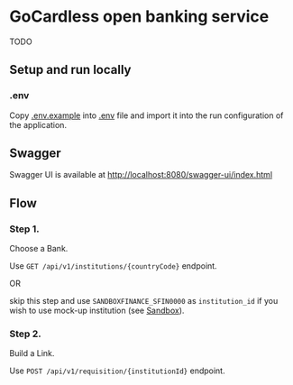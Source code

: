 # GoCardless open banking service

TODO

## Setup and run locally

### .env

Copy [.env.example](.env.example) into [.env](.env) file and import it into the run configuration of the application.

## Swagger

Swagger UI is available at [http://localhost:8080/swagger-ui/index.html](http://localhost:8080/swagger-ui/index.html)

## Flow

### Step 1.

Choose a Bank.

Use `GET /api/v1/institutions/{countryCode}` endpoint.

OR

skip this step and use `SANDBOXFINANCE_SFIN0000` as `institution_id` if you wish to use mock-up institution (see [Sandbox](https://developer.gocardless.com/bank-account-data/sandbox)).

### Step 2.

Build a Link.

Use `POST /api/v1/requisition/{institutionId}` endpoint.
